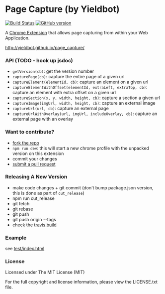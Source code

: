 # Page Capture (by Yieldbot)

[![Build Status](https://travis-ci.org/yieldbot/page_capture.svg?branch=master)](https://travis-ci.org/yieldbot/page_capture)
[![GitHub version](https://badge.fury.io/gh/yieldbot%2Fpage_capture.svg)](https://badge.fury.io/gh/yieldbot%2Fpage_capture)

A [Chrome Extension](https://chrome.google.com/webstore/detail/page-capture-by-yieldbot/jalljeamdfcpcigocpbgfbebdjfmpdof) that allows page capturing from within your Web Application.

http://yieldbot.github.io/page_capture/

### API (TODO - hook up jsdoc)

- `getVersion(cb)`: get the version number
- `capturePage(cb)`: capture the entire page of a given url
- `captureElement(elementId, cb)`: capture an element on a given url
- `captureElementWithOffset(elementId, extraLeft, extraTop, cb)`: capture an element with extra offset on a given url
- `captureSection(x, y, width, height, cb)`: capture a section a given url
- `captureImage(imgUrl, width, height, cb)`: capture an external image
- `captureUrl(url, cb)`: capture an external page
- `captureUrlWithOverlay(url, imgUrl, includeOverlay, cb)`: capture an external page with an overlay

### Want to contribute?

- [fork the repo](https://help.github.com/articles/fork-a-repo/)
- `npm run dev`: this will start a new chrome profile with the unpacked version on this extension
- commit your changes
- [submit a pull request](https://help.github.com/articles/using-pull-requests/)

### Releasing A New Version

- make code changes + git commit (don't bump package.json version, this is done as part of `cut_release`)
- npm run cut_release
- git fetch
- git rebase
- git push
- git push origin --tags
- check the [travis build](https://travis-ci.org/yieldbot/page_capture)

### Example

see [test/index.html](test/index.html) 

### License

Licensed under The MIT License (MIT)

For the full copyright and license information, please view the LICENSE.txt file.

